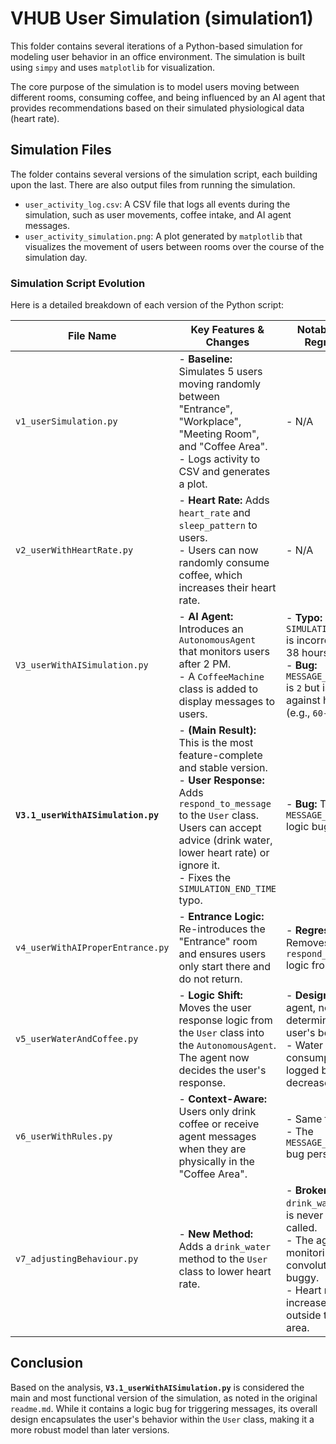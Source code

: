 # VHUB User Simulation (simulation1)

This folder contains several iterations of a Python-based simulation for modeling user behavior in an office environment. The simulation is built using `simpy` and uses `matplotlib` for visualization.

The core purpose of the simulation is to model users moving between different rooms, consuming coffee, and being influenced by an AI agent that provides recommendations based on their simulated physiological data (heart rate).

## Simulation Files

The folder contains several versions of the simulation script, each building upon the last. There are also output files from running the simulation.

*   `user_activity_log.csv`: A CSV file that logs all events during the simulation, such as user movements, coffee intake, and AI agent messages.
*   `user_activity_simulation.png`: A plot generated by `matplotlib` that visualizes the movement of users between rooms over the course of the simulation day.

### Simulation Script Evolution

Here is a detailed breakdown of each version of the Python script:

| File Name                         | Key Features & Changes                                                                                                                                                                                          | Notable Bugs & Regressions                                                                                                                                |
| --------------------------------- | --------------------------------------------------------------------------------------------------------------------------------------------------------------------------------------------------------------- | ----------------------------------------------------------------------------------------------------------------------------------------------------------- |
| `v1_userSimulation.py`            | - **Baseline:** Simulates 5 users moving randomly between "Entrance", "Workplace", "Meeting Room", and "Coffee Area".<br>- Logs activity to CSV and generates a plot.                                              | - N/A                                                                                                                                                       |
| `v2_userWithHeartRate.py`         | - **Heart Rate:** Adds `heart_rate` and `sleep_pattern` to users.<br>- Users can now randomly consume coffee, which increases their heart rate.                                                                   | - N/A                                                                                                                                                       |
| `V3_userWithAISimulation.py`        | - **AI Agent:** Introduces an `AutonomousAgent` that monitors users after 2 PM.<br>- A `CoffeeMachine` class is added to display messages to users.                                                               | - **Typo:** `SIMULATION_END_TIME` is incorrectly set to 38 hours.<br>- **Bug:** `MESSAGE_THRESHOLD` is `2` but is compared against heart rate (e.g., `60-100`). |
| **`V3.1_userWithAISimulation.py`** | - **(Main Result):** This is the most feature-complete and stable version.<br>- **User Response:** Adds `respond_to_message` to the `User` class. Users can accept advice (drink water, lower heart rate) or ignore it.<br>- Fixes the `SIMULATION_END_TIME` typo. | - **Bug:** The `MESSAGE_THRESHOLD` logic bug persists.                                                                                                   |
| `v4_userWithAIProperEntrance.py`  | - **Entrance Logic:** Re-introduces the "Entrance" room and ensures users only start there and do not return.                                                                                                   | - **Regression:** Removes the `respond_to_message` logic from v3.1.                                                                                         |
| `v5_userWaterAndCoffee.py`        | - **Logic Shift:** Moves the user response logic from the `User` class into the `AutonomousAgent`. The agent now decides the user's response.                                                                   | - **Design Flaw:** The agent, not the user, determines the user's behavior.<br>- Water consumption is logged but does not decrease heart rate.                |
| `v6_userWithRules.py`             | - **Context-Aware:** Users only drink coffee or receive agent messages when they are physically in the "Coffee Area".                                                                                           | - Same flaws as v5.<br>- The `MESSAGE_THRESHOLD` bug persists.                                                                                             |
| `v7_adjustingBehaviour.py`        | - **New Method:** Adds a `drink_water` method to the `User` class to lower heart rate.                                                                                                                          | - **Broken:** The `drink_water` method is never actually called.<br>- The agent's monitoring logic is convoluted and buggy.<br>- Heart rate increases randomly outside the coffee area. |

## Conclusion

Based on the analysis, **`V3.1_userWithAISimulation.py`** is considered the main and most functional version of the simulation, as noted in the original `readme.md`. While it contains a logic bug for triggering messages, its overall design encapsulates the user's behavior within the `User` class, making it a more robust model than later versions.